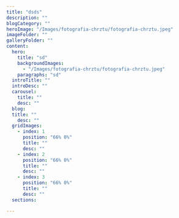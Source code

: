 ```yaml
---
title: "dsds"
description: ""
blogCategory: ""
heroImage: "/Images/fotografia-chrztu/fotografia-chrztu.jpeg"
imageFolder: ""
galleryFolder: ""
content:
  hero:
    title: "sd"
    backgroundImages:
      - "/Images/fotografia-chrztu/fotografia-chrztu.jpeg"
    paragraphs: "sd"
  introTitle: ""
  introDesc: ""
  carousel:
    title: ""
    desc: ""
  blog:
  title: ""
    desc: ""
  gridImages:
    - index: 1
      position: "66% 0%"
      title: ""
      desc: ""
    - index: 2
      position: "66% 0%"
      title: ""
      desc: ""
    - index: 3
      position: "66% 0%"
      title: ""
      desc: ""
  sections:

---
```

